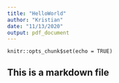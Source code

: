 ```yaml
---
title: "HelloWorld"
author: "Kristian"
date: "11/13/2020"
output: pdf_document
---
```


```{r setup, include=FALSE}
knitr::opts_chunk$set(echo = TRUE)
```


## This is a markdown file


